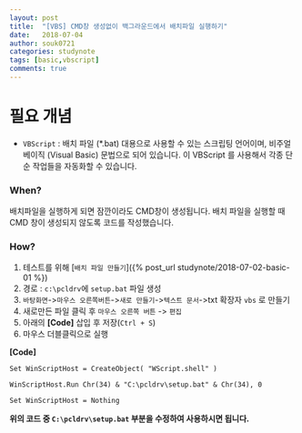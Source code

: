```yaml
---
layout: post
title:  "[VBS] CMD창 생성없이 백그라운드에서 배치파일 실행하기"
date:   2018-07-04
author: souk0721
categories: studynote
tags: [basic,vbscript]
comments: true
---
```



# 필요 개념
  - `VBScript` : 배치 파일 (*.bat) 대용으로 사용할 수 있는 스크립팅 언어이며, 비주얼 베이직 (Visual Basic) 문법으로 되어 있습니다. 이 VBScript 를 사용해서 각종 단순 작업들을 자동화할 수 있습니다.

### When?
배치파일을 실행하게 되면 잠깐이라도 CMD창이 생성됩니다. 배치 파일을 실행할 때 CMD 창이 생성되지 않도록 코드를 작성했습니다.
  
### How?
1. 테스트를 위해 [`배치 파일 만들기`]({% post_url studynote/2018-07-02-basic-01 %})
2. 경로 : `c:\pcldrv`에 `setup.bat` 파일 생성
3. `바탕화면`->`마우스 오른쪽버튼`->`새로 만들기`->`텍스트 문서`->txt 확장자 `vbs` 로 만들기
4. 새로만든 파일 클릭 후  `마우스 오른쪽 버튼` -> `편집`
5. 아래의 **[Code]** 삽입 후 저장(`Ctrl + S`)
6. 마우스 더블클릭으로 실행

**[Code]**

```
Set WinScriptHost = CreateObject( "WScript.shell" )

WinScriptHost.Run Chr(34) & "C:\pcldrv\setup.bat" & Chr(34), 0

Set WinScriptHost = Nothing
```



**위의 코드 중 `C:\pcldrv\setup.bat` 부분을 수정하여 사용하시면 됩니다.**
